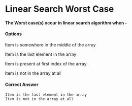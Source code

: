 
# Linear Search Worst Case


#### The Worst case(s) occur in linear search algorithm when -

#### Options

Item is somewhere in the middle of the array

Item is the last element in the array

Item is present at first index of the array.

Item is not in the array at all

#### Correct Answer

    Item is the last element in the array
    Item is not in the array at all
